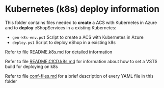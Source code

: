 # Kubernetes (k8s) deploy information

This folder contains files needed to **create** a ACS with Kubernetes in Azure and to **deploy** eShopServices in a existing Kubernetes:

- `gen-k8s-env.ps1` Script to create a ACS with Kubernetes in Azure
- `deploy.ps1` Script to deploy eShop in a existing k8s

Refer to file [README.k8s.md](./README.k8s.md) for detailed information

Refer to file [README.CICD.k8s.md](./README.CICD.k8s.md) for information about how to set a VSTS build for deploying on k8s

Refer to file [conf-files.md](./conf-files.md) for a brief description of every YAML file in this folder